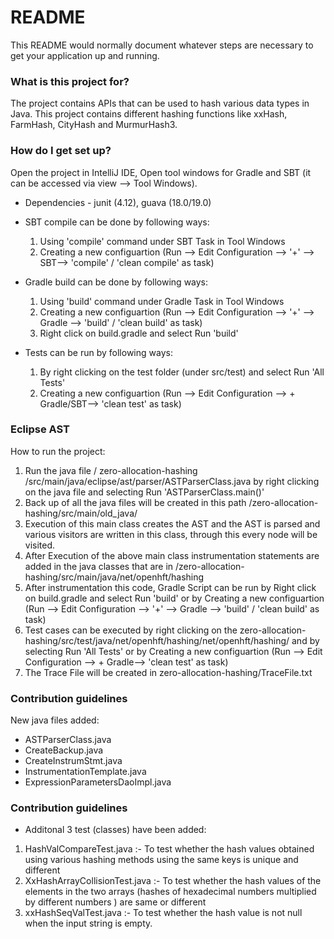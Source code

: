# README #

This README would normally document whatever steps are necessary to get your application up and running.

### What is this project for? ###

The project contains APIs that can be used to hash various data types in Java. This project contains different hashing functions like xxHash, FarmHash, CityHash and MurmurHash3.

### How do I get set up? ###

Open the project in IntelliJ IDE, Open tool windows for Gradle and SBT (it can be accessed via view --> Tool Windows).

* Dependencies - junit (4.12), guava (18.0/19.0) 
* SBT compile can be done by following ways:

	1. Using 'compile' command under SBT Task in Tool Windows
	2. Creating a new configuartion (Run --> Edit Configuration --> '+' --> SBT--> 'compile' / 'clean compile' as task)
	
* Gradle build can be done by following ways:
	1. Using 'build' command under Gradle Task in Tool Windows
	2. Creating a new configuartion (Run --> Edit Configuration --> '+' --> Gradle --> 'build' / 'clean build' as task) 
	3. Right click on build.gradle and select Run 'build'
* Tests can be run by following ways:
	1. By right clicking on the test folder (under src/test) and select Run 'All Tests'
	2. Creating a new configuartion (Run --> Edit Configuration --> + Gradle/SBT--> 'clean test' as task)
	
### Eclipse AST ###

How to run the project:

1. Run the java file / zero-allocation-hashing /src/main/java/eclipse/ast/parser/ASTParserClass.java by right clicking on the java file and selecting Run 'ASTParserClass.main()'
2. Back up of all the java files will be created in this path /zero-allocation-hashing/src/main/old_java/
3. Execution of this main class creates the AST and the AST is parsed and various visitors are written in this class, through this every node will be visited.
4. After Execution of the above main class instrumentation statements are added in the java classes that are in /zero-allocation-hashing/src/main/java/net/openhft/hashing
5. After instrumentation this code, Gradle Script can be run by Right click on build.gradle and select Run 'build' or by Creating a new configuartion (Run --> Edit Configuration --> '+' --> Gradle --> 'build' / 'clean build' as task)
6. Test cases can be executed by right clicking on the zero-allocation-hashing/src/test/java/net/openhft/hashing/net/openhft/hashing/ and by selecting Run 'All Tests' or by Creating a new configuartion (Run --> Edit Configuration --> + Gradle--> 'clean test' as task)
7. The Trace File will be created in zero-allocation-hashing/TraceFile.txt

### Contribution guidelines ###

New java files added:

* ASTParserClass.java 
* CreateBackup.java 
* CreateInstrumStmt.java 
* InstrumentationTemplate.java 
* ExpressionParametersDaoImpl.java

### Contribution guidelines ###

* Additonal 3 test (classes) have been added:

1. HashValCompareTest.java :- To test whether the hash values obtained using various hashing methods using the same keys is unique and different
2. XxHashArrayCollisionTest.java :- To test whether the hash values of the elements in the two arrays (hashes of hexadecimal numbers multiplied by different numbers ) are same or different
3. xxHashSeqValTest.java :- To test whether the hash value is not null when the input string is empty.
